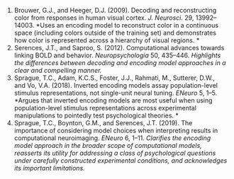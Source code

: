 1. Brouwer, G.J., and Heeger, D.J. (2009). Decoding and reconstructing color from responses in human visual cortex. *J. Neurosci.* 29, 13992–14003. *Uses an encoding model to reconstruct color in a continuous space (including colors outside of the training set) and demonstrates how color is represented across a hierarchy of visual regions.  *
2.	Serences, J.T., and Saproo, S. (2012). Computational advances towards linking BOLD and behavior. *Neuropsychologia* 50, 435–446. *Highlights the differences between decoding and encoding model approaches in a clear and compelling manner.*
3.	Sprague, T.C., Adam, K.C.S., Foster, J.J., Rahmati, M., Sutterer, D.W., and Vo, V.A. (2018). Inverted encoding models assay population-level stimulus representations, not single-unit neural tuning. *ENeuro* 5, 1–5. *Argues that inverted encoding models are most useful when using population-level stimulus representations across experimental manipulations to pointedly test psychological theories. *
4.	Sprague, T.C., Boynton, G.M., and Serences, J.T. (2019). The importance of considering model choices when interpreting results in computational neuroimaging. *ENeuro* 6, 1–11. *Clarifies the encoding model approach in the broader scope of computational models, reasserts its utility for addressing a class of psychological questions under carefully constructed experimental conditions, and acknowledges its important limitations.*